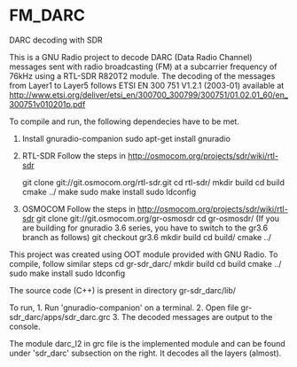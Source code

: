 # FM_DARC
DARC decoding with SDR

This is a GNU Radio project to decode DARC (Data Radio Channel) messages sent with radio broadcasting (FM) at a subcarrier frequency of 76kHz using a RTL-SDR R820T2 module. The decoding of the messages from Layer1 to Layer5 follows ETSI EN 300 751 V1.2.1 (2003-01) available at http://www.etsi.org/deliver/etsi_en/300700_300799/300751/01.02.01_60/en_300751v010201p.pdf

To compile and run, the following dependecies have to be met.

1. Install gnuradio-companion
    sudo apt-get install gnuradio
2. RTL-SDR
    Follow the steps in http://osmocom.org/projects/sdr/wiki/rtl-sdr

    git clone git://git.osmocom.org/rtl-sdr.git
    cd rtl-sdr/
    mkdir build
    cd build
    cmake ../
    make
    sudo make install
    sudo ldconfig

3. OSMOCOM
    Follow the steps in http://osmocom.org/projects/sdr/wiki/rtl-sdr
    git clone git://git.osmocom.org/gr-osmosdr
    cd gr-osmosdr/
        (If you are building for gnuradio 3.6 series, you have to switch to the gr3.6 branch as follows)
        git checkout gr3.6
    mkdir build
    cd build/
    cmake ../

This project was created using OOT module provided with GNU Radio. To compile, follow similar steps
    cd gr-sdr_darc/
    mkdir build
    cd build
    cmake ../
    sudo make install
    sudo ldconfig

The source code (C++) is present in directory gr-sdr_darc/lib/

To run,
    1. Run 'gnuradio-companion' on a terminal.
    2. Open file gr-sdr_darc/apps/sdr_darc.grc
    3. The decoded messages are output to the console.

The module darc_l2 in grc file is the implemented module and can be found under 'sdr_darc' subsection on the right. It decodes all the layers (almost).

